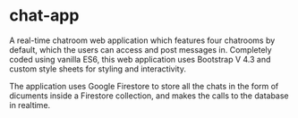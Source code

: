 # chat-app
A real-time chatroom web application which features four chatrooms by default, which the users can access and post messages in. Completely coded using vanilla ES6, this web application uses Bootstrap V 4.3 and custom style sheets for styling and interactivity. 

The application uses Google Firestore to store all the chats in the form of dicuments inside a Firestore collection, and makes the calls to the database in realtime.  
